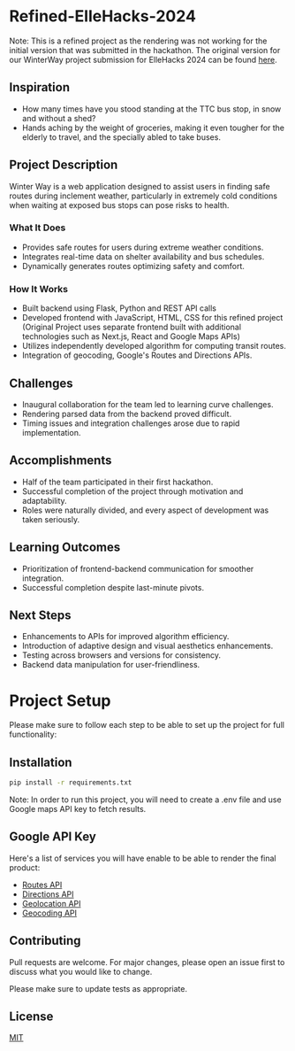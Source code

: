 # Refined-ElleHacks-2024

Note: This is a refined project as the rendering was not working for the initial version that was submitted in the hackathon. The original version for our WinterWay project submission for ElleHacks 2024 can be found [here](https://github.com/anreetka/Elle-Hacks-2024). 

## Inspiration
- How many times have you stood standing at the TTC bus stop, in snow and without a shed? 
- Hands aching by the weight of groceries, making it even tougher for the elderly to travel, and the specially abled to take buses.

## Project Description
Winter Way is a web application designed to assist users in finding safe routes during inclement weather, particularly in extremely cold conditions when waiting at exposed bus stops can pose risks to health.

### What It Does
- Provides safe routes for users during extreme weather conditions.
- Integrates real-time data on shelter availability and bus schedules.
- Dynamically generates routes optimizing safety and comfort.

### How It Works
- Built backend using Flask, Python and REST API calls
- Developed frontend with JavaScript, HTML, CSS for this refined project (Original Project uses separate frontend built with additional technologies such as Next.js, React and Google Maps APIs)
- Utilizes independently developed algorithm for computing transit routes.
- Integration of geocoding, Google's Routes and Directions APIs.

## Challenges
- Inaugural collaboration for the team led to learning curve challenges.
- Rendering parsed data from the backend proved difficult.
- Timing issues and integration challenges arose due to rapid implementation.

## Accomplishments
- Half of the team participated in their first hackathon.
- Successful completion of the project through motivation and adaptability.
- Roles were naturally divided, and every aspect of development was taken seriously.

## Learning Outcomes
- Prioritization of frontend-backend communication for smoother integration.
- Successful completion despite last-minute pivots.

## Next Steps
- Enhancements to APIs for improved algorithm efficiency.
- Introduction of adaptive design and visual aesthetics enhancements.
- Testing across browsers and versions for consistency.
- Backend data manipulation for user-friendliness.

# Project Setup

Please make sure to follow each step to be able to set up the project for full functionality:

## Installation

```bash
pip install -r requirements.txt
```

Note: In order to run this project, you will need to create a .env file and use Google maps API key to fetch results.

## Google API Key 
Here's a list of services you will have enable to be able to render the final product:

- [Routes API](https://developers.google.com/maps/documentation/routes)
- [Directions API](https://developers.google.com/maps/documentation/directions)
- [Geolocation API](https://developers.google.com/maps/documentation/geolocation/overview)
- [Geocoding API](https://developers.google.com/maps/documentation/geocoding)

## Contributing

Pull requests are welcome. For major changes, please open an issue first
to discuss what you would like to change.

Please make sure to update tests as appropriate.

## License

[MIT](https://choosealicense.com/licenses/mit/)
